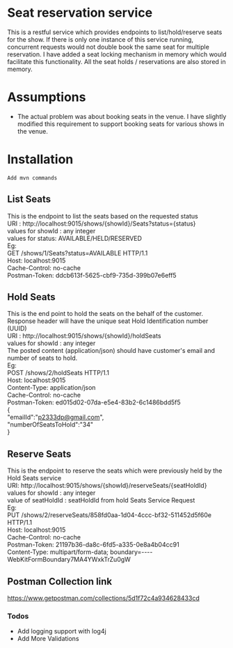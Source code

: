 # Seat reservation service
This is a restful service which provides endpoints to list/hold/reserve seats for the show. If there is only one instance of this service running, concurrent requests would not double book the same seat for multiple reservation. I have added a seat locking mechanism in memory which would facilitate this functionality. All the seat holds / reservations are also stored in memory. 

# Assumptions
  - The actual problem was about booking seats in the venue. I have slightly modified this requirement to support booking seats for various shows in the venue.
# Installation
    Add mvn commands

## List Seats
This is the endpoint to list the seats based on the requested status  
URI : http://localhost:9015/shows/{showId}/Seats?status={status}   
values for showId : any integer  
values for status: AVAILABLE/HELD/RESERVED  
Eg:  
GET /shows/1/Seats?status=AVAILABLE HTTP/1.1  
Host: localhost:9015  
Cache-Control: no-cache  
Postman-Token: ddcb613f-5625-cbf9-735d-399b07e6eff5
## Hold Seats
This is the end point to hold the seats on the behalf of the customer. Response header will have the unique seat Hold Identification number (UUID)  
URI : http://localhost:9015/shows/{showId}/holdSeats    
values for showId : any integer  
The posted content (application/json) should have customer's email and number of seats to hold.  
Eg:  
POST /shows/2/holdSeats HTTP/1.1  
Host: localhost:9015  
Content-Type: application/json  
Cache-Control: no-cache  
Postman-Token: ed015d02-07da-e5e4-83b2-6c1486bdd5f5  
{  
   "emailId":"p2333dp@gmail.com",  
   "numberOfSeatsToHold":"34"  
}  
## Reserve Seats  
This is the endpoint to reserve the seats which were previously held by the Hold Seats service  
URI: http://localhost:9015/shows/{showId}/reserveSeats/{seatHoldId}
values for showId : any integer  
value of seatHoldId : seatHoldId from hold Seats Service Request  
Eg:  
PUT /shows/2/reserveSeats/858fd0aa-1d04-4ccc-bf32-511452d5f60e HTTP/1.1  
Host: localhost:9015  
Cache-Control: no-cache  
Postman-Token: 21197b36-da8c-6fd5-a335-0e8a4b04cc91  
Content-Type: multipart/form-data; boundary=----WebKitFormBoundary7MA4YWxkTrZu0gW

## Postman Collection link
https://www.getpostman.com/collections/5d1f72c4a934628433cd

### Todos
 - Add logging support with log4j
 - Add More Validations


